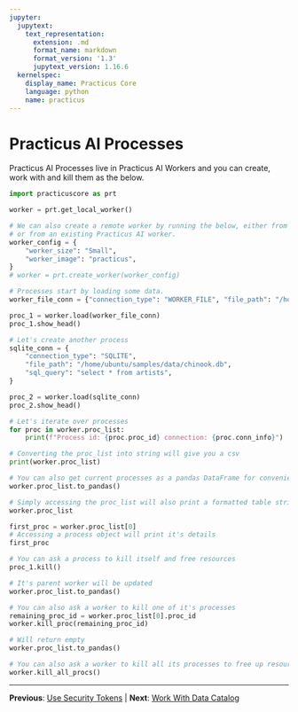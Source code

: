 ```yaml
---
jupyter:
  jupytext:
    text_representation:
      extension: .md
      format_name: markdown
      format_version: '1.3'
      jupytext_version: 1.16.6
  kernelspec:
    display_name: Practicus Core
    language: python
    name: practicus
---
```


# Practicus AI Processes

Practicus AI Processes live in Practicus AI Workers and you can create, work with and kill them as the below.

```python
import practicuscore as prt
```

```python
worker = prt.get_local_worker()
```

```python
# We can also create a remote worker by running the below, either from your computer,
# or from an existing Practicus AI worker.
worker_config = {
    "worker_size": "Small",
    "worker_image": "practicus",
}
# worker = prt.create_worker(worker_config)
```

```python
# Processes start by loading some data.
worker_file_conn = {"connection_type": "WORKER_FILE", "file_path": "/home/ubuntu/samples/data/ice_cream.csv"}

proc_1 = worker.load(worker_file_conn)
proc_1.show_head()
```

```python
# Let's create another process
sqlite_conn = {
    "connection_type": "SQLITE",
    "file_path": "/home/ubuntu/samples/data/chinook.db",
    "sql_query": "select * from artists",
}

proc_2 = worker.load(sqlite_conn)
proc_2.show_head()
```

```python
# Let's iterate over processes
for proc in worker.proc_list:
    print(f"Process id: {proc.proc_id} connection: {proc.conn_info}")
```

```python
# Converting the proc_list into string will give you a csv
print(worker.proc_list)
```

```python
# You can also get current processes as a pandas DataFrame for convenience
worker.proc_list.to_pandas()
```

```python
# Simply accessing the proc_list will also print a formatted table string
worker.proc_list
```

```python
first_proc = worker.proc_list[0]
# Accessing a process object will print it's details
first_proc
```

```python
# You can ask a process to kill itself and free resources
proc_1.kill()
```

```python
# It's parent worker will be updated
worker.proc_list.to_pandas()
```

```python
# You can also ask a worker to kill one of it's processes
remaining_proc_id = worker.proc_list[0].proc_id
worker.kill_proc(remaining_proc_id)
```

```python
# Will return empty
worker.proc_list.to_pandas()
```

```python
# You can also ask a worker to kill all its processes to free up resources faster
worker.kill_all_procs()
```


---

**Previous**: [Use Security Tokens](use-security-tokens.md) | **Next**: [Work With Data Catalog](work-with-data-catalog.md)
